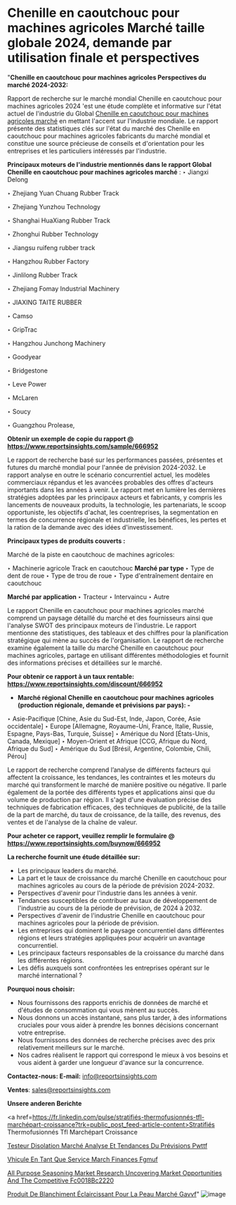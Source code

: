 # Chenille en caoutchouc pour machines agricoles Marché taille globale 2024, demande par utilisation finale et perspectives

"<strong>Chenille en caoutchouc pour machines agricoles Perspectives du marché 2024-2032:</strong>

Rapport de recherche sur le marché mondial Chenille en caoutchouc pour machines agricoles 2024 'est une étude complète et informative sur l'état actuel de l'industrie du Global <a href=https://www.reportsinsights.com/sample/666952>Chenille en caoutchouc pour machines agricoles marché</a> en mettant l'accent sur l'industrie mondiale. Le rapport présente des statistiques clés sur l'état du marché des Chenille en caoutchouc pour machines agricoles fabricants du marché mondial et constitue une source précieuse de conseils et d'orientation pour les entreprises et les particuliers intéressés par l'industrie.

<strong>Principaux moteurs de l'industrie mentionnés dans le rapport Global Chenille en caoutchouc pour machines agricoles marché</strong> :
‣ Jiangxi Delong

‣ Zhejiang Yuan Chuang Rubber Track

‣ Zhejiang Yunzhou Technology

‣ Shanghai HuaXiang Rubber Track

‣ Zhonghui Rubber Technology

‣ Jiangsu ruifeng rubber track

‣ Hangzhou Rubber Factory

‣ Jinlilong Rubber Track

‣ Zhejiang Fomay Industrial Machinery

‣ JIAXING TAITE RUBBER

‣ Camso

‣ GripTrac

‣ Hangzhou Junchong Machinery

‣ Goodyear

‣ Bridgestone

‣ Leve Power

‣ McLaren

‣ Soucy

‣ Guangzhou Prolease,

<strong>Obtenir un exemple de copie du rapport @ <a href=https://www.reportsinsights.com/sample/666952>https://www.reportsinsights.com/sample/666952</a></strong>

Le rapport de recherche basé sur les performances passées, présentes et futures du marché mondial pour l'année de prévision 2024-2032. Le rapport analyse en outre le scénario concurrentiel actuel, les modèles commerciaux répandus et les avancées probables des offres d'acteurs importants dans les années à venir. Le rapport met en lumière les dernières stratégies adoptées par les principaux acteurs et fabricants, y compris les lancements de nouveaux produits, la technologie, les partenariats, le scoop opportuniste, les objectifs d'achat, les coentreprises, la segmentation en termes de concurrence régionale et industrielle, les bénéfices, les pertes et la ration de la demande avec des idées d'investissement.

<strong>Principaux types de produits couverts :</strong>

Marché de la piste en caoutchouc de machines agricoles:

‣  Machinerie agricole Track en caoutchouc <strong> Marché <strong> par type </strong> </strong>
‣ Type de dent de roue
‣ Type de trou de roue
‣ Type d'entraînement dentaire en caoutchouc

<strong>Marché par application </strong>
‣ Tracteur
‣ Intervaincu
‣ Autre

Le rapport Chenille en caoutchouc pour machines agricoles marché comprend un paysage détaillé du marché et des fournisseurs ainsi que l'analyse SWOT des principaux moteurs de l'industrie. Le rapport mentionne des statistiques, des tableaux et des chiffres pour la planification stratégique qui mène au succès de l'organisation. Le rapport de recherche examine également la taille du marché Chenille en caoutchouc pour machines agricoles, partage en utilisant différentes méthodologies et fournit des informations précises et détaillées sur le marché.

<strong>Pour obtenir ce rapport à un taux rentable: <a href=https://www.reportsinsights.com/discount/666952>https://www.reportsinsights.com/discount/666952</a></strong>
<ul>
  <li><strong>Marché régional Chenille en caoutchouc pour machines agricoles (production régionale, demande et prévisions par pays): -</strong></li>
</ul>
‣ Asie-Pacifique [Chine, Asie du Sud-Est, Inde, Japon, Corée, Asie occidentale]
‣ Europe [Allemagne, Royaume-Uni, France, Italie, Russie, Espagne, Pays-Bas, Turquie, Suisse]
‣ Amérique du Nord [États-Unis, Canada, Mexique]
‣ Moyen-Orient et Afrique [CCG, Afrique du Nord, Afrique du Sud]
‣ Amérique du Sud [Brésil, Argentine, Colombie, Chili, Pérou]

Le rapport de recherche comprend l’analyse de différents facteurs qui affectent la croissance, les tendances, les contraintes et les moteurs du marché qui transforment le marché de manière positive ou négative. Il parle également de la portée des différents types et applications ainsi que du volume de production par région. Il s'agit d'une évaluation précise des techniques de fabrication efficaces, des techniques de publicité, de la taille de la part de marché, du taux de croissance, de la taille, des revenus, des ventes et de l'analyse de la chaîne de valeur.

<strong>Pour acheter ce rapport, veuillez remplir le formulaire @   <a href=https://www.reportsinsights.com/buynow/666952>https://www.reportsinsights.com/buynow/666952</a></strong>

<strong>La recherche fournit une étude détaillée sur:</strong>
<ul>
  <li>Les principaux leaders du marché.</li>
  <li>La part et le taux de croissance du marché Chenille en caoutchouc pour machines agricoles au cours de la période de prévision 2024-2032.</li>
  <li>Perspectives d'avenir pour l'industrie dans les années à venir.</li>
  <li>Tendances susceptibles de contribuer au taux de développement de l'industrie au cours de la période de prévision, de 2024 à 2032.</li>
  <li>Perspectives d'avenir de l'industrie Chenille en caoutchouc pour machines agricoles pour la période de prévision.</li>
  <li>Les entreprises qui dominent le paysage concurrentiel dans différentes régions et leurs stratégies appliquées pour acquérir un avantage concurrentiel.</li>
  <li>Les principaux facteurs responsables de la croissance du marché dans les différentes régions.</li>
  <li>Les défis auxquels sont confrontées les entreprises opérant sur le marché international ?</li>
</ul>
<strong>Pourquoi nous choisir:</strong>
<ul>
  <li>Nous fournissons des rapports enrichis de données de marché et d'études de consommation qui vous mènent au succès.</li>
  <li>Nous donnons un accès instantané, sans plus tarder, à des informations cruciales pour vous aider à prendre les bonnes décisions concernant votre entreprise.</li>
  <li>Nous fournissons des données de recherche précises avec des prix relativement meilleurs sur le marché.</li>
  <li>Nos cadres réalisent le rapport qui correspond le mieux à vos besoins et vous aident à garder une longueur d'avance sur la concurrence.</li>
</ul>
<strong>Contactez-nous:
</strong><strong>E-mail:</strong> <a href=mailto:info@reportsinsights.com>info@reportsinsights.com</a>

<strong>Ventes</strong>: <a href=mailto:sales@reportsinsights.com>sales@reportsinsights.com</a>

<strong>Unsere anderen Berichte</strong>

<a href=https://fr.linkedin.com/pulse/stratifiés-thermofusionnés-tfl-marchépart-croissance?trk=public_post_feed-article-content>Stratifiés Thermofusionnés Tfl Marchépart Croissance</a>

<a href=https://fr.linkedin.com/pulse/testeur-disolation-marché-analyse-et-tendances-du-prévisions-pwttf/>Testeur Disolation Marché Analyse Et Tendances Du Prévisions Pwttf</a>

<a href=https://www.linkedin.com/pulse/v%C3%A9hicule-en-tant-que-service-march%C3%A9-finances-fgmuf/>Vhicule En Tant Que Service March Finances Fgmuf</a>

<a href=https://medium.com/@yadavahaan91/all-purpose-seasoning-market-research-uncovering-market-opportunities-and-the-competitive-fc0018bc2220>All Purpose Seasoning Market Research Uncovering Market Opportunities And The Competitive Fc0018Bc2220</a>

<a href=https://fr.linkedin.com/pulse/produit-de-blanchiment-éclaircissant-pour-la-peau-marché-gavvf/>Produit De Blanchiment Éclaircissant Pour La Peau Marché Gavvf</a>"
![image](https://github.com/daminid12/RImarketgrowth/assets/158430485/6bb5a493-a034-4d37-bd67-921b8ee42741)
